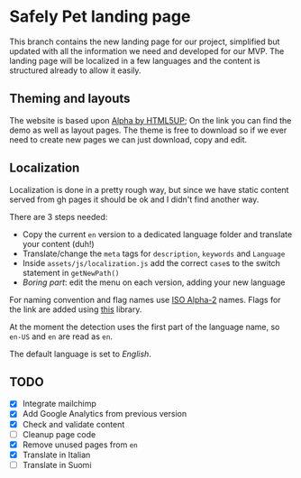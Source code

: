 # Safely Pet landing page

This branch contains the new landing page for our project, simplified but
updated with all the information we need and developed for our MVP.
The landing page will be localized in a few languages and the content is
structured already to allow it easily.

## Theming and layouts

The website is based upon [Alpha by HTML5UP](https://html5up.net/uploads/demos/alpha/);
On the link you can find the demo as well as layout pages. The theme is free to download
so if we ever need to create new pages we can just download, copy and edit.

## Localization

Localization is done in a pretty rough way, but since we have static content
served from gh pages it should be ok and I didn't find another way.

There are 3 steps needed:

* Copy the current `en` version to a dedicated language folder and translate your content (duh!)
* Translate/change the `meta` tags for `description`, `keywords` and `Language`
* Inside `assets/js/localization.js` add the correct `case`s to the switch statement in `getNewPath()`
* _Boring part_: edit the menu on each version, adding your new language

For naming convention and flag names use [ISO Alpha-2](https://www.iso.org/obp/ui/) names.
Flags for the link are added using [this](https://github.com/lipis/flag-icon-css) library.

At the moment the detection uses the first part of the language name, so `en-US` and `en` are read as `en`.

The default language is set to _English_.

## TODO

- [x] Integrate mailchimp
- [x] Add Google Analytics from previous version
- [x] Check and validate content
- [ ] Cleanup page code
- [x] Remove unused pages from `en`
- [x] Translate in Italian
- [ ] Translate in Suomi
